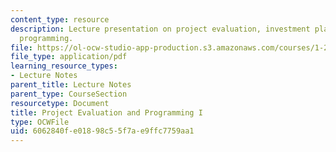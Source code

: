 ```yaml
---
content_type: resource
description: Lecture presentation on project evaluation, investment planning, and
  programming.
file: https://ol-ocw-studio-app-production.s3.amazonaws.com/courses/1-201j-transportation-systems-analysis-demand-and-economics-fall-2008/6062840fe01898c55f7ae9ffc7759aa1_1.201_f08_lecture22.pdf
file_type: application/pdf
learning_resource_types:
- Lecture Notes
parent_title: Lecture Notes
parent_type: CourseSection
resourcetype: Document
title: Project Evaluation and Programming I
type: OCWFile
uid: 6062840f-e018-98c5-5f7a-e9ffc7759aa1
---
```

